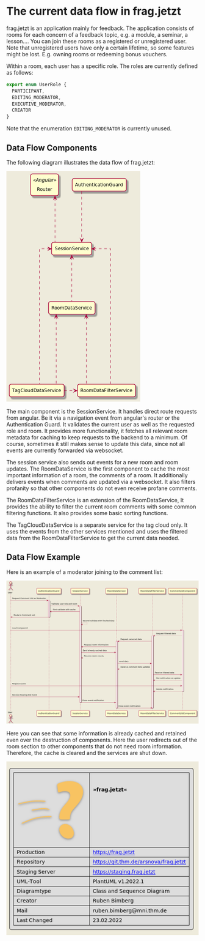 # The current data flow in frag.jetzt
frag.jetzt is an application mainly for feedback.
The application consists of rooms for each concern of a feedback topic, e.g. a module, a seminar, a lesson....
You can join these rooms as a registered or unregistered user.
Note that unregistered users have only a certain lifetime, so some features might be lost.
E.g. owning rooms or redeeming bonus vouchers.

Within a room, each user has a specific role. The roles are currently defined as follows:
```ts
export enum UserRole {
  PARTICIPANT,
  EDITING_MODERATOR,
  EXECUTIVE_MODERATOR,
  CREATOR
}
```
Note that the enumeration `EDITING_MODERATOR` is currently unused.

## Data Flow Components

The following diagram illustrates the data flow of frag.jetzt:

![Current Data Flow - Classes](./readme-diagrams/dataFlowComponents.png)

The main component is the SessionService. It handles direct route requests from angular.
Be it via a navigation event from angular's router or the Authentication Guard.
It validates the current user as well as the requested role and room.
It provides more functionality, it fetches all relevant room metadata for caching to keep requests to the backend to a minimum.
Of course, sometimes it still makes sense to update this data, since not all events are currently forwarded via websocket.

The session service also sends out events for a new room and room updates.
The RoomDataService is the first component to cache the most important information of a room, the comments of a room.
It additionally delivers events when comments are updated via a websocket.
It also filters profanity so that other components do not even receive profane comments.

The RoomDataFilterService is an extension of the RoomDataService,
It provides the ability to filter the current room comments with some common filtering functions.
It also provides some basic sorting functions.

The TagCloudDataService is a separate service for the tag cloud only.
It uses the events from the other services mentioned and uses the filtered data from the RoomDataFilterService to get the current data needed.

## Data Flow Example

Here is an example of a moderator joining to the comment list:

![Current Data Flow - Example](./readme-diagrams/dataFlowExample.png)

Here you can see that some information is already cached and retained even over the destruction of components.
Here the user redirects out of the room section to other components that do not need room information.
Therefore, the cache is cleared and the services are shut down.

![Current Data Flow - Legend](./readme-diagrams/legend.png)


